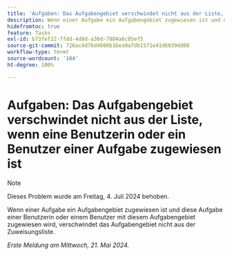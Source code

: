 ```yaml
---
title: 'Aufgaben: Das Aufgabengebiet verschwindet nicht aus der Liste, wenn eine Benutzerin oder ein Benutzer einer Aufgabe zugewiesen ist'
description: Wenn einer Aufgabe ein Aufgabengebiet zugewiesen ist und diese Aufgabe einer Benutzerin oder einem Benutzer mit diesem Aufgabengebiet zugewiesen wird, verschwindet das Aufgabengebiet nicht aus der Zuweisungsliste.
hidefromtoc: true
feature: Tasks
exl-id: b73fef22-ffdd-4d8d-a30d-7804a6c85ef5
source-git-commit: 726ac4d76d4600b1bea9a7db1571e41d6039dd00
workflow-type: tm+mt
source-wordcount: '104'
ht-degree: 100%

---
```


# Aufgaben: Das Aufgabengebiet verschwindet nicht aus der Liste, wenn eine Benutzerin oder ein Benutzer einer Aufgabe zugewiesen ist

>[!NOTE]
>
>Dieses Problem wurde am Freitag, 4. Juli 2024 behoben.

Wenn einer Aufgabe ein Aufgabengebiet zugewiesen ist und diese Aufgabe einer Benutzerin oder einem Benutzer mit diesem Aufgabengebiet zugewiesen wird, verschwindet das Aufgabengebiet nicht aus der Zuweisungsliste.

_Erste Meldung am Mittwoch, 21. Mai 2024._
